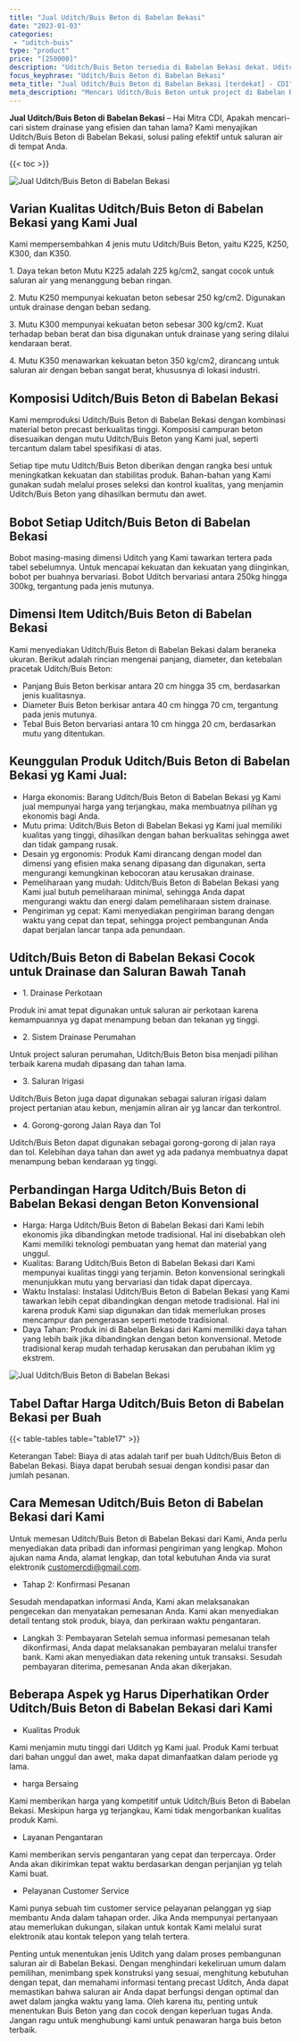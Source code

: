 ```yaml
---
title: "Jual Uditch/Buis Beton di Babelan Bekasi"
date: "2023-01-03"
categories:
 - "uditch-buis"
type: "product"
price: "[250000]"
description: "Uditch/Buis Beton tersedia di Babelan Bekasi dekat. Uditch/Buis Beton ini umumnya digunakan dalam proyek konstruksi sebagai sistem pembuangan air yang praktis dan tahan lama. Hubungi kami untuk keterangan lebih lanjut."
focus_keyphrase: "Uditch/Buis Beton di Babelan Bekasi"
meta_title: "Jual Uditch/Buis Beton di Babelan Bekasi [terdekat] - CDI"
meta_description: "Mencari Uditch/Buis Beton untuk project di Babelan Bekasi? Kami menyediakan Uditch/Buis Beton berkualitas untuk konstruksi saluran pembuangan. Segera dapatkan penawaran terbaik sekarang."
---
```


**Jual Uditch/Buis Beton di Babelan Bekasi** – Hai Mitra CDI, Apakah mencari-cari sistem drainase yang efisien dan tahan lama? Kami menyajikan Uditch/Buis Beton di Babelan Bekasi, solusi paling efektif untuk saluran air di tempat Anda.

{{< toc >}}

![Jual Uditch/Buis Beton di Babelan Bekasi](/images/uditch-buis/uditch-beton-30.jpg)

## Varian Kualitas Uditch/Buis Beton di Babelan Bekasi yang Kami Jual

Kami mempersembahkan 4 jenis mutu Uditch/Buis Beton, yaitu K225, K250, K300, dan K350.

1\. Daya tekan beton Mutu K225 adalah 225 kg/cm2, sangat cocok untuk saluran air yang menanggung beban ringan.

2\. Mutu K250 mempunyai kekuatan beton sebesar 250 kg/cm2. Digunakan untuk drainase dengan beban sedang.

3\. Mutu K300 mempunyai kekuatan beton sebesar 300 kg/cm2. Kuat terhadap beban berat dan bisa digunakan untuk drainase yang sering dilalui kendaraan berat.

4\. Mutu K350 menawarkan kekuatan beton 350 kg/cm2, dirancang untuk saluran air dengan beban sangat berat, khususnya di lokasi industri.

## Komposisi Uditch/Buis Beton di Babelan Bekasi

Kami memproduksi Uditch/Buis Beton di Babelan Bekasi dengan kombinasi material beton precast berkualitas tinggi. Komposisi campuran beton disesuaikan dengan mutu Uditch/Buis Beton yang Kami jual, seperti tercantum dalam tabel spesifikasi di atas.

Setiap tipe mutu Uditch/Buis Beton diberikan dengan rangka besi untuk meningkatkan kekuatan dan stabilitas produk. Bahan-bahan yang Kami gunakan sudah melalui proses seleksi dan kontrol kualitas, yang menjamin Uditch/Buis Beton yang dihasilkan bermutu dan awet.

## Bobot Setiap Uditch/Buis Beton di Babelan Bekasi

Bobot masing-masing dimensi Uditch yang Kami tawarkan tertera pada tabel sebelumnya. Untuk mencapai kekuatan dan kekuatan yang diinginkan, bobot per buahnya bervariasi. Bobot Uditch bervariasi antara 250kg hingga 300kg, tergantung pada jenis mutunya.

## Dimensi Item Uditch/Buis Beton di Babelan Bekasi

Kami menyediakan Uditch/Buis Beton di Babelan Bekasi dalam beraneka ukuran. Berikut adalah rincian mengenai panjang, diameter, dan ketebalan pracetak Uditch/Buis Beton:

*   Panjang Buis Beton berkisar antara 20 cm hingga 35 cm, berdasarkan jenis kualitasnya.
*   Diameter Buis Beton berkisar antara 40 cm hingga 70 cm, tergantung pada jenis mutunya.
*   Tebal Buis Beton bervariasi antara 10 cm hingga 20 cm, berdasarkan mutu yang ditentukan.

## Keunggulan Produk Uditch/Buis Beton di Babelan Bekasi yg Kami Jual:

*   Harga ekonomis: Barang Uditch/Buis Beton di Babelan Bekasi yg Kami jual mempunyai harga yang terjangkau, maka membuatnya pilihan yg ekonomis bagi Anda.
*   Mutu prima: Uditch/Buis Beton di Babelan Bekasi yg Kami jual memiliki kualitas yang tinggi, dihasilkan dengan bahan berkualitas sehingga awet dan tidak gampang rusak.
*   Desain yg ergonomis: Produk Kami dirancang dengan model dan dimensi yang efisien maka senang dipasang dan digunakan, serta mengurangi kemungkinan kebocoran atau kerusakan drainase.
*   Pemeliharaan yang mudah: Uditch/Buis Beton di Babelan Bekasi yang Kami jual butuh pemeliharaan minimal, sehingga Anda dapat mengurangi waktu dan energi dalam pemeliharaan sistem drainase.
*   Pengiriman yg cepat: Kami menyediakan pengiriman barang dengan waktu yang cepat dan tepat, sehingga project pembangunan Anda dapat berjalan lancar tanpa ada penundaan.

## Uditch/Buis Beton di Babelan Bekasi Cocok untuk Drainase dan Saluran Bawah Tanah

*   1\. Drainase Perkotaan

Produk ini amat tepat digunakan untuk saluran air perkotaan karena kemampuannya yg dapat menampung beban dan tekanan yg tinggi.
*   2\. Sistem Drainase Perumahan

Untuk project saluran perumahan, Uditch/Buis Beton bisa menjadi pilihan terbaik karena mudah dipasang dan tahan lama.
*   3\. Saluran Irigasi

Uditch/Buis Beton juga dapat digunakan sebagai saluran irigasi dalam project pertanian atau kebun, menjamin aliran air yg lancar dan terkontrol.
*   4\. Gorong-gorong Jalan Raya dan Tol

Uditch/Buis Beton dapat digunakan sebagai gorong-gorong di jalan raya dan tol. Kelebihan daya tahan dan awet yg ada padanya membuatnya dapat menampung beban kendaraan yg tinggi.

## Perbandingan Harga Uditch/Buis Beton di Babelan Bekasi dengan Beton Konvensional

*   Harga: Harga Uditch/Buis Beton di Babelan Bekasi dari Kami lebih ekonomis jika dibandingkan metode tradisional. Hal ini disebabkan oleh Kami memiliki teknologi pembuatan yang hemat dan material yang unggul.
*   Kualitas: Barang Uditch/Buis Beton di Babelan Bekasi dari Kami mempunyai kualitas tinggi yang terjamin. Beton konvensional seringkali menunjukkan mutu yang bervariasi dan tidak dapat dipercaya.
*   Waktu Instalasi: Instalasi Uditch/Buis Beton di Babelan Bekasi yang Kami tawarkan lebih cepat dibandingkan dengan metode tradisional. Hal ini karena produk Kami siap digunakan dan tidak memerlukan proses mencampur dan pengerasan seperti metode tradisional.
*   Daya Tahan: Produk ini di Babelan Bekasi dari Kami memiliki daya tahan yang lebih baik jika dibandingkan dengan beton konvensional. Metode tradisional kerap mudah terhadap kerusakan dan perubahan iklim yg ekstrem.

![Jual Uditch/Buis Beton di Babelan Bekasi](/images/uditch-buis/buis-beton-27.jpg)

## Tabel Daftar Harga Uditch/Buis Beton di Babelan Bekasi per Buah

{{< table-tables table="table17" >}}

Keterangan Tabel: Biaya di atas adalah tarif per buah Uditch/Buis Beton di Babelan Bekasi. Biaya dapat berubah sesuai dengan kondisi pasar dan jumlah pesanan.

## Cara Memesan Uditch/Buis Beton di Babelan Bekasi dari Kami

Untuk memesan Uditch/Buis Beton di Babelan Bekasi dari Kami, Anda perlu menyediakan data pribadi dan informasi pengiriman yang lengkap. Mohon ajukan nama Anda, alamat lengkap, dan total kebutuhan Anda via surat elektronik customercdi@gmail.com.
*   Tahap 2: Konfirmasi Pesanan

Sesudah mendapatkan informasi Anda, Kami akan melaksanakan pengecekan dan menyatakan pemesanan Anda. Kami akan menyediakan detail tentang stok produk, biaya, dan perkiraan waktu pengantaran.
*   Langkah 3: Pembayaran
Setelah semua informasi pemesanan telah dikonfirmasi, Anda dapat melaksanakan pembayaran melalui transfer bank. Kami akan menyediakan data rekening untuk transaksi. Sesudah pembayaran diterima, pemesanan Anda akan dikerjakan.

## Beberapa Aspek yg Harus Diperhatikan Order Uditch/Buis Beton di Babelan Bekasi dari Kami

*   Kualitas Produk

Kami menjamin mutu tinggi dari Uditch yg Kami jual. Produk Kami terbuat dari bahan unggul dan awet, maka dapat dimanfaatkan dalam periode yg lama.
*   harga Bersaing

Kami memberikan harga yang kompetitif untuk Uditch/Buis Beton di Babelan Bekasi. Meskipun harga yg terjangkau, Kami tidak mengorbankan kualitas produk Kami.
*   Layanan Pengantaran

Kami memberikan servis pengantaran yang cepat dan terpercaya. Order Anda akan dikirimkan tepat waktu berdasarkan dengan perjanjian yg telah Kami buat.
*   Pelayanan Customer Service

Kami punya sebuah tim customer service pelayanan pelanggan yg siap membantu Anda dalam tahapan order. Jika Anda mempunyai pertanyaan atau memerlukan dukungan, silakan untuk kontak Kami melalui surat elektronik atau kontak telepon yang telah tertera.

Penting untuk menentukan jenis Uditch yang dalam proses pembangunan saluran air di Babelan Bekasi. Dengan menghindari kekeliruan umum dalam pemilihan, menimbang spek konstruksi yang sesuai, menghitung kebutuhan dengan tepat, dan memahami informasi tentang precast Uditch, Anda dapat memastikan bahwa saluran air Anda dapat berfungsi dengan optimal dan awet dalam jangka waktu yang lama. Oleh karena itu, penting untuk menentukan Buis Beton yang dan cocok dengan keperluan tugas Anda. Jangan ragu untuk menghubungi kami untuk penawaran harga buis beton terbaik.